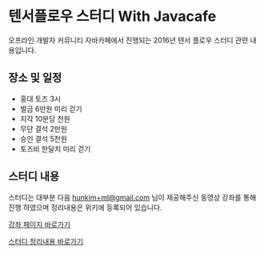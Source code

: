 # 텐서플로우 스터디 With Javacafe

오프라인 개발자 커뮤니티 자바카페에서 진행되는 2016년 텐서 플로우 스터디 관련 내용입니다. 

## 장소 및 일정

* 홍대 토즈 3시
* 벌금 6만원 미리 걷기
* 지각 10분당 천원
* 무단 결석 2만원
* 승인 결석 5천원
* 토즈비 한달치 미리 걷기

## 스터디 내용

스터디는 대부분 다음  hunkim+ml@gmail.com 님이 제공해주신 동영상 강좌를 통해 진행 하였으며 정리내용은 위키에 등록되어 있습니다. 

[강좌 페이지 바로가기](http://hunkim.github.io/ml/)

[스터디 정리내용 바로가기](https://github.com/ahn-kj/javacafe-tensorflow-study/wiki)



